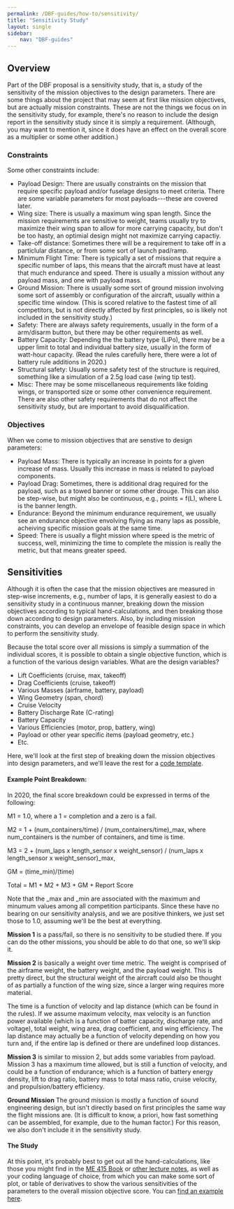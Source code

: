 ```yaml
---
permalink: /DBF-guides/how-to/sensitivity/
title: "Sensitivity Study"
layout: single
sidebar:
    nav: "DBF-guides"
---
```


## Overview

Part of the DBF proposal is a sensitivity study, that is, a study of the sensitivity of the mission objectives to the design parameters.  There are some things about the project that may seem at first like mission objectives, but are actually mission constraints.  These are not the things we focus on in the sensitivity study, for example, there's no reason to include the design report in the sensitivity study since it is simply a requirement. (Although, you may want to mention it, since it does have an effect on the overall score as a multiplier or some other addition.)

### Constraints
Some other constraints include:
- Payload Design:  There are usually constraints on the mission that require specific payload and/or fuselage designs to meet criteria.  There are some variable parameters for most payloads---these are covered later.
- Wing size: There is usually a maximum wing span length.  Since the mission requirements are sensitive to weight, teams usually try to maximize their wing span to allow for more carrying capacity, but don't be too hasty, an optimial design might not maximize carrying capactiy.
- Take-off distance:  Sometimes there will be a requirement to take off in a particlular distance, or from some sort of launch pad/ramp.
- Minimum Flight Time: There is typically a set of missions that require a specific number of laps, this means that the aircraft must have at least that much endurance and speed. There is usually a mission without any payload mass, and one with payload mass.
- Ground Mission: There is usually some sort of ground mission involving some sort of assembly or configuration of the aircraft, usually within a specific time window. (This is scored relative to the fastest time of all competitors, but is not directly affected by first principles, so is likely not included in the sensitivity study.)
- Safety: There are always safety requirements, usually in the form of a arm/disarm button, but there may be other requirements as well.
- Battery Capacity: Depending the the battery type (LiPo), there may be a upper limit to total and individual battery size, usually in the form of watt-hour capacity. (Read the rules carefully here, there were a lot of battery rule additions in 2020.)
- Structural safety: Usually some safety test of the structure is required, something like a simulation of a 2.5g load case (wing tip test).
- Misc:  There may be some miscellaneous requirements like folding wings, or transported size or some other convenience requirement. There are also other safety requirements that do not affect the sensitivity study, but are important to avoid disqualification.

### Objectives
When we come to mission objectives that are senstive to design parameters:
- Payload Mass:  There is typically an increase in points for a given increase of mass.  Usually this increase in mass is related to payload components.
- Payload Drag:  Sometimes, there is additional drag required for the payload, such as a towed banner or some other drouge.  This can also be step-wise, but might also be continuous, e.g., points = f(L), where L is the banner length.
- Endurance: Beyond the minimum endurance requirement, we usually see an endurance objective envolving flying as many laps as possible, acheiving specific mission goals at the same time.
- Speed: There is usually a flight mission where speed is the metric of success, well, minimizing the time to complete the mission is really the metric, but that means greater speed.

## Sensitivities

Although it is often the case that the mission objectives are measured in step-wise increments, e.g., number of laps, it is generally easiest to do a sensitivity study in a continuous manner, breaking down the mission objectives according to typical hand-calculations, and then breaking those down according to design parameters. Also, by including mission constraints, you can develop an envelope of feasible design space in which to perform the sensitivity study.

Because the total score over all missions is simply a summation of the individual scores, it is possible to obtain a single objective function, which is a function of the various design variables.  What are the design variables?

- Lift Coefficients (cruise, max, takeoff)
- Drag Coefficients (cruise, takeoff)
- Various Masses (airframe, battery, payload)
- Wing Geometry (span, chord)
- Cruise Velocity
- Battery Discharge Rate (C-rating)
- Battery Capacity
- Various Efficiencies (motor, prop, battery, wing)
- Payload or other year specific items (payload geometry, etc.)
- Etc.

Here, we'll  look at the first step of breaking down the mission objectives into design parameters, and we'll  leave the rest for a [code template](https://github.com/BYU-Aeronautics-Club/DBF/blob/master/codes/sensitivity.jl).

#### Example Point Breakdown:

In 2020, the final score breakdown could be expressed in terms of the following:

M1 = 1.0, where a 1 = completion and a zero is a fail.

M2 = 1 + (num_containers/time) / (num_containers/time)_max, where num_containers is the number of containers, and time is time.

M3 = 2 + (num_laps x length_sensor x weight_sensor) / (num_laps x length_sensor x weight_sensor)_max,

GM = (time_min)/(time)

Total = M1 + M2 + M3 + GM + Report Score

Note that the _max and _min are associated with the maximum and minumum values among all competition participants.  Since these have no bearing on our sensitivity analysis, and we are positive thinkers, we just set those to 1.0, assuming we'll be the best at everything.

**Mission 1** is a pass/fail, so there is no sensitivity to be studied there.  If you can do the other missions, you should be able to do that one, so we'll skip it.

**Mission 2** is basically a weight over time metric.  The weight is comprised of the airframe weight, the battery weight, and the payload weight.  This is pretty direct, but the structural weight of the aircraft could also be thought of as partially a function of the wing size, since a larger wing requires more material.

The time is a function of velocity and lap distance (which can be found in the rules). If we assume maximum velocity, max velocity is an function power available (which is a function of batter capacity, discharge rate, and voltage), total weight, wing area, drag coefficient, and wing efficiency.  The lap distance may actually be a function of velocity depending on how you turn and, if the entire lap is defined or there are undefined loop distances.

**Mission 3** is similar to mission 2, but adds some variables from payload.  Mission 3 has a maximum time allowed, but is still a function of velocity, and could be a function of endurance; which is a function of battery energy density, lift to drag ratio, battery mass to total mass ratio, cruise velocity, and propulsion/battery efficiency.

**Ground Mission** The ground mission is mostly a function of sound engineering design, but isn't directly based on first principles the same way the flight missions are. (It is difficult to know, a priori, how fast something can be assembled, for example, due to the human factor.) For this reason, we also don't include it in the sensitivity study.

#### The Study

At this point, it's probably best to get out all the hand-calculations, like those you might find in the [ME 415 Book](https://github.com/BYU-Aeronautics-Club/DBF/blob/master/books/Flight_Vehicle_Design.pdf) or [other lecture notes](https://engineering.purdue.edu/AAECourses/aae251/2005a/fall2005/LECTURES/), as well as your coding language of choice, from which you can make some sort of plot, or table of derivatives to show the various sensitivities of the parameters to the overall mission objective score. You can [find an example here](https://github.com/BYU-Aeronautics-Club/DBF/blob/master/codes/sensitivity.jl).